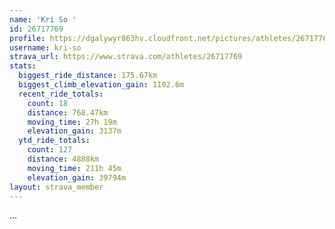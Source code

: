```yaml
---
name: 'Kri So '
id: 26717769
profile: https://dgalywyr863hv.cloudfront.net/pictures/athletes/26717769/7761026/14/large.jpg
username: kri-so
strava_url: https://www.strava.com/athletes/26717769
stats:
  biggest_ride_distance: 175.67km
  biggest_climb_elevation_gain: 1102.6m
  recent_ride_totals:
    count: 18
    distance: 768.47km
    moving_time: 27h 19m
    elevation_gain: 3137m
  ytd_ride_totals:
    count: 127
    distance: 4888km
    moving_time: 211h 45m
    elevation_gain: 39794m
layout: strava_member
--- 
```

...
